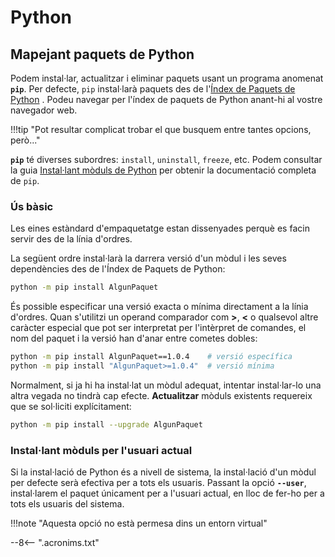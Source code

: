 # Python

## Mapejant paquets de Python

Podem instal·lar, actualitzar i eliminar paquets usant un programa anomenat **`pip`**. Per defecte, `pip` instal·larà paquets des de l'[Índex de Paquets de Python] . Podeu navegar per l'índex de paquets de Python anant-hi al vostre navegador web.

!!!tip "Pot resultar complicat trobar el que busquem entre tantes opcions, però..."

**`pip`** té diverses subordres: `install`, `uninstall`, `freeze`, etc. Podem consultar la guia [Instal·lant mòduls de Python] per obtenir la documentació completa de `pip`.

### Ús bàsic

Les eines estàndard d'empaquetatge estan dissenyades perquè es facin servir des de la línia d'ordres.

La següent ordre instal·larà la darrera versió d'un mòdul i les seves dependències des de l'Índex de Paquets de Python:

```bash
python -m pip install AlgunPaquet
```

És possible especificar una versió exacta o mínima directament a la línia d'ordres. Quan s'utilitzi un operand comparador com **>**, **<** o qualsevol altre caràcter especial que pot ser interpretat per l'intèrpret de comandes, el nom del paquet i la versió han d'anar entre cometes dobles:

```bash
python -m pip install AlgunPaquet==1.0.4    # versió específica
python -m pip install "AlgunPaquet>=1.0.4"  # versió mínima
```

Normalment, si ja hi ha instal·lat un mòdul adequat, intentar instal·lar-lo una altra vegada no tindrà cap efecte. **Actualitzar** mòduls existents requereix que se sol·liciti explícitament:

```bash
python -m pip install --upgrade AlgunPaquet
```

### Instal·lant mòduls per l'usuari actual

Si la instal·lació de Python és a nivell de sistema, la instal·lació d'un mòdul per defecte serà efectiva per a tots els usuaris. Passant la opció **`--user`**, instal·larem el paquet únicament per a l'usuari actual, en lloc de fer-ho per a tots els usuaris del sistema.

!!!note "Aquesta opció no està permesa dins un entorn virtual"


[Índex de Paquets de Python]:   https://pypi.org/    "Índex de Paquets de Python"
[Instal·lant mòduls de Python]: https://docs.python.org/3/installing/index.html#installing-index    "Instal·lant mòduls de Python"

--8<-- ".acronims.txt"
